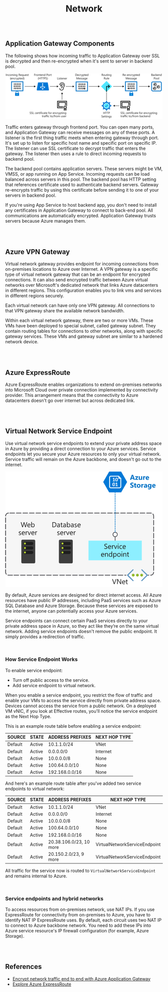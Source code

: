 # <center>Network</center>

<br></br>



## Application Gateway Components
The following shows how incoming traffic to Application Gateway over SSL is decrypted and then re-encrypted when it's sent to server in backend pool.

![](./Images/application_gateway1.svg)

Traffic enters gateway through frontend port. You can open many ports, and Application Gateway can receive messages on any of these ports. A listener is the first thing traffic meets when entering gateway through port. It's set up to listen for specific host name and specific port on specific IP. The listener can use SSL certificate to decrypt traffic that enters the gateway. The listener then uses a rule to direct incoming requests to backend pool.

The backend pool contains application servers. These servers might be VM, VMSS, or app running on App Service. Incoming requests can be load balanced across servers in this pool. The backend pool has HTTP setting that references certificate used to authenticate  backend servers. Gateway re-encrypts traffic by using this certificate before sending it to one of your servers in backend pool.

If you're using App Service to host backend app, you don't need to install any certificates in Application Gateway to connect to back-end pool. All communications are automatically encrypted. Application Gateway trusts servers because Azure manages them.

<br></br>



## Azure VPN Gateway
Virtual network gateway provides endpoint for incoming connections from on-premises locations to Azure over Internet. A VPN gateway is a specific type of virtual network gateway that can be an endpoint for encrypted connections. It can also send encrypted traffic between Azure virtual networks over Microsoft's dedicated network that links Azure datacenters in different regions. This configuration enables you to link vms and services in different regions securely.

Each virtual network can have only one VPN gateway. All connections to that VPN gateway share the available network bandwidth.

Within each virtual network gateway, there are two or more VMs. These VMs have been deployed to special subnet, called gateway subnet. They contain routing tables for connections to other networks, along with specific gateway services. These VMs and gateway subnet are similar to a hardened network device.

<br></br>



## Azure ExpressRoute
Azure ExpressRoute enables organizations to extend on-premises networks into Microsoft Cloud over private connection implemented by connectivity provider. This arrangement means that the connectivity to Azure datacenters doesn't go over internet but across dedicated link.

<br></br>



## Virtual Network Service Endpoint
Use virtual network service endpoints to extend your private address space in Azure by providing a direct connection to your Azure services. Service endpoints let you secure your Azure resources to only your virtual network. Service traffic will remain on the Azure backbone, and doesn't go out to the internet.

![](./Images/service_endpoint.svg)

By default, Azure services are designed for direct internet access. All Azure resources have public IP addresses, including PaaS services such as Azure SQL Database and Azure Storage. Because these services are exposed to the internet, anyone can potentially access your Azure services.

Service endpoints can connect certain PaaS services directly to your private address space in Azure, so they act like they’re on the same virtual network. Adding service endpoints doesn't remove the public endpoint. It simply provides a redirection of traffic.

<br>


### How Service Endpoint Works
To enable service endpoint:
* Turn off public access to the service.
* Add service endpoint to virtual network.

When you enable a service endpoint, you restrict the flow of traffic and enable your VMs to access the service directly from private address space. Devices cannot access the service from a public network. On a deployed VM vNIC, if you look at Effective routes, you'll notice the service endpoint as the Next Hop Type.

This is an example route table before enabling a service endpoint:

| SOURCE  | STATE  | ADDRESS PREFIXES  | NEXT HOP TYPE |
|---------|--------|-------------------|---------------|
| Default | Active | 10.1.1.0/24       | VNet          |
| Default | Active | 0.0.0.0/0         | Internet      |
| Default | Active | 10.0.0.0/8        | None          |
| Default | Active | 100.64.0.0/10     | None          |
| Default | Active | 192.168.0.0/16    | None          |

And here's an example route table after you've added two service endpoints to virtual network:

| SOURCE  | STATE  | ADDRESS PREFIXES          | NEXT HOP TYPE                    |
|---------|--------|---------------------------|----------------------------------|
| Default | Active | 10.1.1.0/24               | VNet                             |
| Default | Active | 0.0.0.0/0                 | Internet                         |
| Default | Active | 10.0.0.0/8                | None                             |
| Default | Active | 100.64.0.0/10             | None                             |
| Default | Active | 192.168.0.0/16            | None                             |
| Default | Active | 20.38.106.0/23, 10 more   | VirtualNetworkServiceEndpoint    |
| Default | Active | 20.150.2.0/23, 9 more     | VirtualNetworkServiceEndpoint    |

All traffic for the service now is routed to `VirtualNetworkServiceEndpoint` and remains internal to Azure.

<br>


### Service endpoints and hybrid networks
To access resources from on-premises network, use NAT IPs. If you use ExpressRoute for connectivity from on-premises to Azure, you have to identify NAT IP ExpressRoute uses. By default, each circuit uses two NAT IP to connect to Azure backbone network. You need to add these IPs into Azure service resource's IP firewall configuration (for example, Azure Storage).

<br></br>



## References
* [Encrypt network traffic end to end with Azure Application Gateway](https://learn.microsoft.com/en-us/training/modules/end-to-end-encryption-with-app-gateway/)
* [Explore Azure ExpressRoute](https://learn.microsoft.com/en-us/training/modules/configure-network-for-azure-virtual-machines/6-describe-azure-expressroute)
